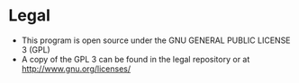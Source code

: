 # Legal
- This program is open source under the GNU GENERAL PUBLIC LICENSE 3 (GPL)
- A copy of the GPL 3 can be found in the legal repository or at http://www.gnu.org/licenses/
